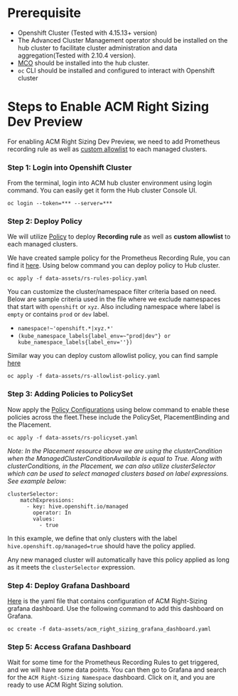 # Prerequisite 
- Openshift Cluster (Tested with 4.15.13+ version)
- The Advanced Cluster Management operator should be installed on the hub cluster to facilitate cluster administration and data aggregation(Tested with 2.10.4 version).
- [MCO](https://github.com/stolostron/multicluster-observability-operator/) should be installed into the hub cluster. 
- `oc` CLI should be installed and configured to interact with Openshift cluster


# Steps to Enable ACM Right Sizing Dev Preview 

For enabling ACM Right Sizing Dev Preview, we need to add Prometheus recording rule as well as [custom allowlist](https://access.redhat.com/documentation/en-us/red_hat_advanced_cluster_management_for_kubernetes/2.10/html/observability/customizing-observability#adding-custom-metrics) to each managed clusters.     

### Step 1: Login into Openshift Cluster

From the terminal, login into ACM hub cluster environment using login command. You can easily get it form the Hub cluster Console UI.  

```
oc login --token=*** --server=***
```

### Step 2: Deploy Policy 

We will utilize [Policy](https://access.redhat.com/documentation/en-us/red_hat_advanced_cluster_management_for_kubernetes/2.10/html/governance/governance#policy-overview) to deploy **Recording rule** as well as **custom allowlist** to each managed clusters. 

We have created sample policy for the Prometheus Recording Rule, you can find it [here](../data-assets/rs-rules-policy.yaml). Using below command you can deploy policy to Hub cluster.  

```
oc apply -f data-assets/rs-rules-policy.yaml
```

You can customize the cluster/namespace filter criteria based on need. Below are sample criteria used in the file where we exclude namespaces that start with `openshift` or `xyz`. Also including namespace where label is `empty` or contains `prod` or `dev` label.

- `namespace!~'openshift.*|xyz.*'`
- `(kube_namespace_labels{label_env=~"prod|dev"} or kube_namespace_labels{label_env=''})`


Similar way you can deploy custom allowlist policy, you can find sample [here](../data-assets/rs-allowlist-policy.yaml)
```
oc apply -f data-assets/rs-allowlist-policy.yaml
```


### Step 3: Adding Policies to PolicySet

Now apply the [Policy Configurations](../data-assets/rs-policyset.yaml) using below command to enable these policies across the fleet.These include the PolicySet, PlacementBinding and the Placement.
```
oc apply -f data-assets/rs-policyset.yaml
```

*Note: In the Placement resource above we are using the clusterCondition when the ManagedClusterConditionAvailable is equal to True. Along with clusterConditions, in the Placement, we can also utilize clusterSelector which can be used to select managed clusters based on label expressions. See example below:*

```
clusterSelector:                            
    matchExpressions:
      - key: hive.openshift.io/managed
        operator: In
        values:
          - true
```
In this example, we define that only clusters with the label `hive.openshift.op/managed=true` should have the policy applied. 

Any new managed cluster will automatically have this policy applied as long as it meets the `clusterSelector` expression.

### Step 4: Deploy Grafana Dashboard

[Here](../data-assets/acm_right_sizing_grafana_dashboard.yaml) is the yaml file that contains configuration of ACM Right-Sizing grafana dashboard. Use the following command to add this dashboard on Grafana. 

```
oc create -f data-assets/acm_right_sizing_grafana_dashboard.yaml
```


### Step 5: Access Grafana Dashboard

Wait for some time for the Prometheus Recording Rules to get triggered, and we will have some data points. You can then go to Grafana and search for the `ACM Right-Sizing Namespace` dashboard. Click on it, and you are ready to use ACM Right Sizing solution.



